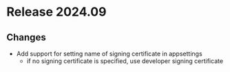 # Release 2024.09

## Changes

* Add support for setting name of signing certificate in appsettings
	* if no signing certificate is specified, use developer signing certificate

